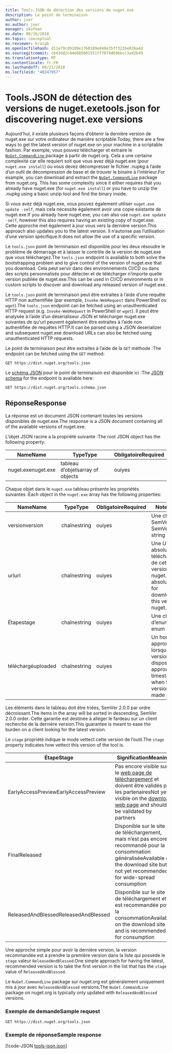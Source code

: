 ```yaml
---
title: Tools.JSON de détection des versions de nuget.exe
description: Le point de terminaison
author: jver
ms.author: jver
manager: skofman
ms.date: 08/16/2018
ms.topic: conceptual
ms.reviewer: kraigb
ms.openlocfilehash: d11e79cd9109e1760189e848e35ff322be026a4d
ms.sourcegitcommit: c643dd2c44e085601551ff7079d696bcc3ad2b49
ms.translationtype: MT
ms.contentlocale: fr-FR
ms.lasthandoff: 08/21/2018
ms.locfileid: "40247957"
---
```

# <a name="toolsjson-for-discovering-nugetexe-versions"></a><span data-ttu-id="cb776-103">Tools.JSON de détection des versions de nuget.exe</span><span class="sxs-lookup"><span data-stu-id="cb776-103">tools.json for discovering nuget.exe versions</span></span>

<span data-ttu-id="cb776-104">Aujourd'hui, il existe plusieurs façons d’obtenir la dernière version de nuget.exe sur votre ordinateur de manière scriptable.</span><span class="sxs-lookup"><span data-stu-id="cb776-104">Today, there are a few ways to get the latest version of nuget.exe on your machine in a scriptable fashion.</span></span> <span data-ttu-id="cb776-105">Par exemple, vous pouvez télécharger et extraire le [ `NuGet.CommandLine` ](https://www.nuget.org/packages/NuGet.CommandLine/) package à partir de nuget.org. Cela a une certaine complexité car elle requiert soit que vous avez déjà nuget.exe (pour `nuget.exe install`) ou vous devez décompresser le fichier .nupkg à l’aide d’un outil de décompression de base et de trouver le binaire à l’intérieur.</span><span class="sxs-lookup"><span data-stu-id="cb776-105">For example, you can download and extract the [`NuGet.CommandLine`](https://www.nuget.org/packages/NuGet.CommandLine/) package from nuget.org. This has some complexity since it either requires that you already have nuget.exe (for `nuget.exe install`) or you have to unzip the .nupkg using a basic unzip tool and find the binary inside.</span></span>

<span data-ttu-id="cb776-106">Si vous avez déjà nuget.exe, vous pouvez également utiliser `nuget.exe update -self`, mais cela nécessite également avoir une copie existante de nuget.exe.</span><span class="sxs-lookup"><span data-stu-id="cb776-106">If you already have nuget.exe, you can also use `nuget.exe update -self`, however this also requires having an existing copy of nuget.exe.</span></span> <span data-ttu-id="cb776-107">Cette approche met également à jour vous vers la dernière version.</span><span class="sxs-lookup"><span data-stu-id="cb776-107">This approach also updates you to the latest version.</span></span> <span data-ttu-id="cb776-108">Il n’autorise pas l’utilisation d’une version spécifique.</span><span class="sxs-lookup"><span data-stu-id="cb776-108">It does not allow the use of a specific version.</span></span>

<span data-ttu-id="cb776-109">Le `tools.json` point de terminaison est disponible pour les deux résoudre le problème de démarrage et à laisser le contrôle de la version de nuget.exe que vous téléchargez.</span><span class="sxs-lookup"><span data-stu-id="cb776-109">The `tools.json` endpoint is available to both solve the bootstrapping problem and to give control of the version of nuget.exe that you download.</span></span> <span data-ttu-id="cb776-110">Cela peut servir dans des environnements CI/CD ou dans des scripts personnalisés pour détecter et de télécharger n’importe quelle version publiée de nuget.exe.</span><span class="sxs-lookup"><span data-stu-id="cb776-110">This can be used in CI/CD environments or in custom scripts to discover and download any released version of nuget.exe.</span></span>

<span data-ttu-id="cb776-111">Le `tools.json` point de terminaison peut être extraites à l’aide d’une requête HTTP non authentifiée (par exemple, `Invoke-WebRequest` dans PowerShell ou `wget`).</span><span class="sxs-lookup"><span data-stu-id="cb776-111">The `tools.json` endpoint can be fetched using an unauthenticated HTTP request (e.g. `Invoke-WebRequest` in PowerShell or `wget`).</span></span> <span data-ttu-id="cb776-112">Il peut être analysée à l’aide d’un désérialiseur JSON et télécharger nuget.exe suivantes de qu'url peuvent également être extraites à l’aide non authentifiée de requêtes HTTP.</span><span class="sxs-lookup"><span data-stu-id="cb776-112">It can be parsed using a JSON deserializer and subsequent nuget.exe download URLs can also be fetched using unauthenticated HTTP requests.</span></span>

<span data-ttu-id="cb776-113">Le point de terminaison peut être extraites à l’aide de la `GET` méthode :</span><span class="sxs-lookup"><span data-stu-id="cb776-113">The endpoint can be fetched using the `GET` method:</span></span>

    GET https://dist.nuget.org/tools.json

<span data-ttu-id="cb776-114">Le [schéma JSON](http://json-schema.org/) pour le point de terminaison est disponible ici :</span><span class="sxs-lookup"><span data-stu-id="cb776-114">The [JSON schema](http://json-schema.org/) for the endpoint is available here:</span></span>

    GET https://dist.nuget.org/tools.schema.json

## <a name="response"></a><span data-ttu-id="cb776-115">Réponse</span><span class="sxs-lookup"><span data-stu-id="cb776-115">Response</span></span>

<span data-ttu-id="cb776-116">La réponse est un document JSON contenant toutes les versions disponibles de nuget.exe.</span><span class="sxs-lookup"><span data-stu-id="cb776-116">The response is a JSON document containing all of the available versions of nuget.exe.</span></span>

<span data-ttu-id="cb776-117">L’objet JSON racine a la propriété suivante :</span><span class="sxs-lookup"><span data-stu-id="cb776-117">The root JSON object has the following property:</span></span>

<span data-ttu-id="cb776-118">Name</span><span class="sxs-lookup"><span data-stu-id="cb776-118">Name</span></span>      | <span data-ttu-id="cb776-119">Type</span><span class="sxs-lookup"><span data-stu-id="cb776-119">Type</span></span>             | <span data-ttu-id="cb776-120">Obligatoire</span><span class="sxs-lookup"><span data-stu-id="cb776-120">Required</span></span>
--------- | ---------------- | --------
<span data-ttu-id="cb776-121">nuget.exe</span><span class="sxs-lookup"><span data-stu-id="cb776-121">nuget.exe</span></span> | <span data-ttu-id="cb776-122">tableau d’objets</span><span class="sxs-lookup"><span data-stu-id="cb776-122">array of objects</span></span> | <span data-ttu-id="cb776-123">oui</span><span class="sxs-lookup"><span data-stu-id="cb776-123">yes</span></span>

<span data-ttu-id="cb776-124">Chaque objet dans le `nuget.exe` tableau présente les propriétés suivantes :</span><span class="sxs-lookup"><span data-stu-id="cb776-124">Each object in the `nuget.exe` array has the following properties:</span></span>

<span data-ttu-id="cb776-125">Name</span><span class="sxs-lookup"><span data-stu-id="cb776-125">Name</span></span>     | <span data-ttu-id="cb776-126">Type</span><span class="sxs-lookup"><span data-stu-id="cb776-126">Type</span></span>   | <span data-ttu-id="cb776-127">Obligatoire</span><span class="sxs-lookup"><span data-stu-id="cb776-127">Required</span></span> | <span data-ttu-id="cb776-128">Notes</span><span class="sxs-lookup"><span data-stu-id="cb776-128">Notes</span></span>
-------- | ------ | -------- | -----
<span data-ttu-id="cb776-129">version</span><span class="sxs-lookup"><span data-stu-id="cb776-129">version</span></span>  | <span data-ttu-id="cb776-130">chaîne</span><span class="sxs-lookup"><span data-stu-id="cb776-130">string</span></span> | <span data-ttu-id="cb776-131">oui</span><span class="sxs-lookup"><span data-stu-id="cb776-131">yes</span></span>      | <span data-ttu-id="cb776-132">Une chaîne de SemVer 2.0.0</span><span class="sxs-lookup"><span data-stu-id="cb776-132">A SemVer 2.0.0 string</span></span>
<span data-ttu-id="cb776-133">url</span><span class="sxs-lookup"><span data-stu-id="cb776-133">url</span></span>      | <span data-ttu-id="cb776-134">chaîne</span><span class="sxs-lookup"><span data-stu-id="cb776-134">string</span></span> | <span data-ttu-id="cb776-135">oui</span><span class="sxs-lookup"><span data-stu-id="cb776-135">yes</span></span>      | <span data-ttu-id="cb776-136">Une URL absolue pour le téléchargement de cette version de nuget.exe</span><span class="sxs-lookup"><span data-stu-id="cb776-136">An absolute URL for downloading this version of nuget.exe</span></span>
<span data-ttu-id="cb776-137">Étape</span><span class="sxs-lookup"><span data-stu-id="cb776-137">stage</span></span>    | <span data-ttu-id="cb776-138">chaîne</span><span class="sxs-lookup"><span data-stu-id="cb776-138">string</span></span> | <span data-ttu-id="cb776-139">oui</span><span class="sxs-lookup"><span data-stu-id="cb776-139">yes</span></span>      | <span data-ttu-id="cb776-140">Une chaîne d’enum</span><span class="sxs-lookup"><span data-stu-id="cb776-140">An enum string</span></span>
<span data-ttu-id="cb776-141">téléchargé</span><span class="sxs-lookup"><span data-stu-id="cb776-141">uploaded</span></span> | <span data-ttu-id="cb776-142">chaîne</span><span class="sxs-lookup"><span data-stu-id="cb776-142">string</span></span> | <span data-ttu-id="cb776-143">oui</span><span class="sxs-lookup"><span data-stu-id="cb776-143">yes</span></span>      | <span data-ttu-id="cb776-144">Un horodatage approximatif de lorsque la version mise à disposition</span><span class="sxs-lookup"><span data-stu-id="cb776-144">An approximate timestamp of when the version was made available</span></span>

<span data-ttu-id="cb776-145">Les éléments dans le tableau doit être triées, SemVer 2.0.0 par ordre décroissant.</span><span class="sxs-lookup"><span data-stu-id="cb776-145">The items in the array will be sorted in descending, SemVer 2.0.0 order.</span></span> <span data-ttu-id="cb776-146">Cette garantie est destinée à alléger le fardeau sur un client recherche de la dernière version.</span><span class="sxs-lookup"><span data-stu-id="cb776-146">This guarantee is meant to ease the burden on a client looking for the latest version.</span></span> 

<span data-ttu-id="cb776-147">Le `stage` propriété indique le mode vettect cette version de l’outil.</span><span class="sxs-lookup"><span data-stu-id="cb776-147">The `stage` property indicates how vettect this version of the tool is.</span></span> 

<span data-ttu-id="cb776-148">Étape</span><span class="sxs-lookup"><span data-stu-id="cb776-148">Stage</span></span>              | <span data-ttu-id="cb776-149">Signification</span><span class="sxs-lookup"><span data-stu-id="cb776-149">Meaning</span></span>
------------------ | ------
<span data-ttu-id="cb776-150">EarlyAccessPreview</span><span class="sxs-lookup"><span data-stu-id="cb776-150">EarlyAccessPreview</span></span> | <span data-ttu-id="cb776-151">Pas encore visible sur le [web page de téléchargement](https://www.nuget.org/downloads) et doivent être validés par les partenaires</span><span class="sxs-lookup"><span data-stu-id="cb776-151">Not yet visible on the [download web page](https://www.nuget.org/downloads) and should be validated by partners</span></span>
<span data-ttu-id="cb776-152">Final</span><span class="sxs-lookup"><span data-stu-id="cb776-152">Released</span></span>           | <span data-ttu-id="cb776-153">Disponible sur le site de téléchargement, mais n’est pas encore recommandé pour la consommation généralisée</span><span class="sxs-lookup"><span data-stu-id="cb776-153">Available on the download site but is not yet recommended for wide-spread consumption</span></span>
<span data-ttu-id="cb776-154">ReleasedAndBlessed</span><span class="sxs-lookup"><span data-stu-id="cb776-154">ReleasedAndBlessed</span></span> | <span data-ttu-id="cb776-155">Disponible sur le site de téléchargement et est recommandée pour la consommation</span><span class="sxs-lookup"><span data-stu-id="cb776-155">Available on the download site and is recommended for consumption</span></span>

<span data-ttu-id="cb776-156">Une approche simple pour avoir la dernière version, la version recommandée est à prendre la première version dans la liste qui possède le `stage` valeur `ReleasedAndBlessed`.</span><span class="sxs-lookup"><span data-stu-id="cb776-156">One simple approach for having the latest, recommended version is to take the first version in the list that has the `stage` value of `ReleasedAndBlessed`.</span></span>

<span data-ttu-id="cb776-157">Le `NuGet.CommandLine` package sur nuget.org est généralement uniquement mis à jour avec `ReleasedAndBlessed` versions.</span><span class="sxs-lookup"><span data-stu-id="cb776-157">The `NuGet.CommandLine` package on nuget.org is typically only updated with `ReleasedAndBlessed` versions.</span></span>

### <a name="sample-request"></a><span data-ttu-id="cb776-158">Exemple de demande</span><span class="sxs-lookup"><span data-stu-id="cb776-158">Sample request</span></span>

    GET https://dist.nuget.org/tools.json

### <a name="sample-response"></a><span data-ttu-id="cb776-159">Exemple de réponse</span><span class="sxs-lookup"><span data-stu-id="cb776-159">Sample response</span></span>

[!code-JSON [tools-json.json](./_data/tools-json.json)]

